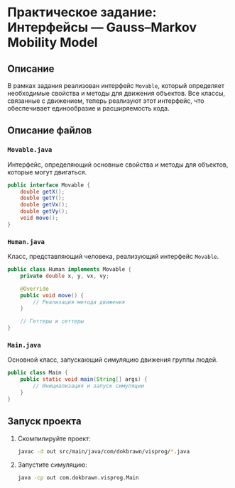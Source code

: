# Практическое задание: Интерфейсы — Gauss–Markov Mobility Model

## Описание

В рамках задания реализован интерфейс `Movable`, который определяет необходимые свойства и методы для движения объектов. Все классы, связанные с движением, теперь реализуют этот интерфейс, что обеспечивает единообразие и расширяемость кода.


## Описание файлов

### `Movable.java`

Интерфейс, определяющий основные свойства и методы для объектов, которые могут двигаться.

```java
public interface Movable {
    double getX();
    double getY();
    double getVx();
    double getVy();
    void move();
}
````

### `Human.java`

Класс, представляющий человека, реализующий интерфейс `Movable`.

```java
public class Human implements Movable {
    private double x, y, vx, vy;

    @Override
    public void move() {
        // Реализация метода движения
    }

    // Геттеры и сеттеры
}
```

### `Main.java`

Основной класс, запускающий симуляцию движения группы людей.

```java
public class Main {
    public static void main(String[] args) {
        // Инициализация и запуск симуляции
    }
}
```

## Запуск проекта

1. Скомпилируйте проект:

   ```bash
   javac -d out src/main/java/com/dokbrawn/visprog/*.java
   ```

2. Запустите симуляцию:

   ```bash
   java -cp out com.dokbrawn.visprog.Main
   ```
 
```
